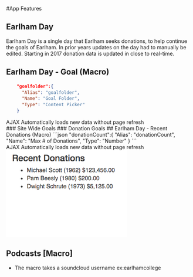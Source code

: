 #App Features

## Earlham Day


Earlham Day is a single day that Earlham seeks donations, to help continue the goals of Earlham. In prior years updates on the day had to manually be edited. Starting in 2017 donation data is updated in close to real-time.


## Earlham Day - Goal (Macro)

```json
    "goalfolder":{
      "Alias": "goalfolder",
      "Name": "Goal Folder",
      "Type": "Content Picker"
    }
```
<aside class="notice">AJAX Automatically loads new data without page refresh</aside>
### Site Wide Goals
### Donation Goals
## Earlham Day - Recent Donations (Macro)
```json
    "donationCount":{
      "Alias": "donationCount",
      "Name": "Max # of Donations",
      "Type": "Number"
    }
```
<aside class="notice">AJAX Automatically loads new data without page refresh</aside>
<img src='/images/apps/earlhamday/recent-donations.png'/>

## Podcasts [Macro]
- The macro takes a soundcloud username ex:earlhamcollege